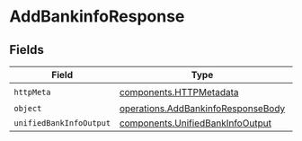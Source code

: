 # AddBankinfoResponse


## Fields

| Field                                                                                    | Type                                                                                     | Required                                                                                 | Description                                                                              |
| ---------------------------------------------------------------------------------------- | ---------------------------------------------------------------------------------------- | ---------------------------------------------------------------------------------------- | ---------------------------------------------------------------------------------------- |
| `httpMeta`                                                                               | [components.HTTPMetadata](../../models/components/httpmetadata.md)                       | :heavy_check_mark:                                                                       | N/A                                                                                      |
| `object`                                                                                 | [operations.AddBankinfoResponseBody](../../models/operations/addbankinforesponsebody.md) | :heavy_minus_sign:                                                                       | N/A                                                                                      |
| `unifiedBankInfoOutput`                                                                  | [components.UnifiedBankInfoOutput](../../models/components/unifiedbankinfooutput.md)     | :heavy_minus_sign:                                                                       | N/A                                                                                      |